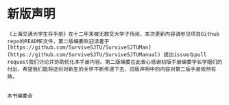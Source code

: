 # 新版声明

    《上海交通大学生存手册》在十二年来被无数交大学子传阅，本次更新内容请参见项目Github repo的README文件，第二版编委欢迎读者于[https://github.com/SurviveSJTU/SurviveSJTUMan](https://github.com/SurviveSJTU/SurviveSJTUManual) 提出issue与pull request我们讨论并协助优化本手册内容。第二版编委在此衷心感谢初版手册编委学长学姐们的付出，希望我们能将这份对新生的关怀不断传递下去，旧版声明中的内容对第二版手册依然有效。
    
                                                                                                                                                                      本书编委会

